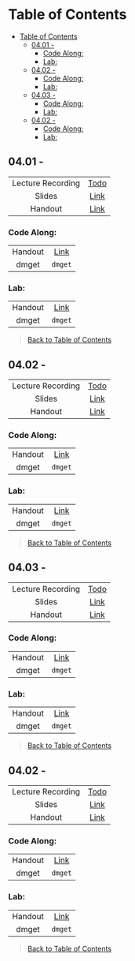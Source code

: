 # Table of Contents

- [Table of Contents](#table-of-contents)
  - [04.01 -](#0401--)
    - [Code Along:](#code-along)
    - [Lab:](#lab)
  - [04.02 -](#0402--)
    - [Code Along:](#code-along-1)
    - [Lab:](#lab-1)
  - [04.03 -](#0403--)
    - [Code Along:](#code-along-2)
    - [Lab:](#lab-2)
  - [04.02 -](#0402---1)
    - [Code Along:](#code-along-3)
    - [Lab:](#lab-3)

## 04.01 -

|  |  |
| :---: | :---: |
| Lecture Recording | [Todo]() |
| Slides | [Link]() |
| Handout | [Link]() |

### Code Along:

|  |  |
| :---: | :---: |
| Handout | [Link]() |
| dmget | `dmget` |

### Lab:

|  |  |
| :---: | :---: |
| Handout | [Link]() |
| dmget | `dmget` |

> [Back to Table of Contents](#table-of-contents)

## 04.02 -

|  |  |
| :---: | :---: |
| Lecture Recording | [Todo]() |
| Slides | [Link]() |
| Handout | [Link]() |

### Code Along:

|  |  |
| :---: | :---: |
| Handout | [Link]() |
| dmget | `dmget` |

### Lab:

|  |  |
| :---: | :---: |
| Handout | [Link]() |
| dmget | `dmget` |

> [Back to Table of Contents](#table-of-contents)

## 04.03 -

|  |  |
| :---: | :---: |
| Lecture Recording | [Todo]() |
| Slides | [Link]() |
| Handout | [Link]() |

### Code Along:

|  |  |
| :---: | :---: |
| Handout | [Link]() |
| dmget | `dmget` |

### Lab:

|  |  |
| :---: | :---: |
| Handout | [Link]() |
| dmget | `dmget` |

> [Back to Table of Contents](#table-of-contents)

## 04.02 -

|  |  |
| :---: | :---: |
| Lecture Recording | [Todo]() |
| Slides | [Link]() |
| Handout | [Link]() |

### Code Along:

|  |  |
| :---: | :---: |
| Handout | [Link]() |
| dmget | `dmget` |

### Lab:

|  |  |
| :---: | :---: |
| Handout | [Link]() |
| dmget | `dmget` |

> [Back to Table of Contents](#table-of-contents)
